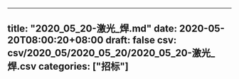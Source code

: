 
---
title: "2020_05_20-激光_焊.md"
date: 2020-05-20T08:00:20+08:00
draft: false
csv: csv/2020_05/2020_05_20/2020_05_20-激光_焊.csv
categories: ["招标"]
---
